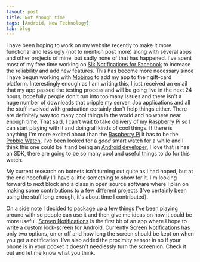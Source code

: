```yaml
---
layout: post
title: Not enough time
tags: [Android, New Technology]
tab: blog
---
```

I have been hoping to work on my website recently to make it more
functional and less ugly (not to mention post more) along with several apps
and other projects of mine, but sadly none of that has happened. I've spent
most of my free time working on
[Slk Notifications for Facebook](https://play.google.com/store/apps/details?id=com.lukekorth.facebookNotifications)
to increase the reliability and add new features. This has become more necessary
since I have begun working with [Mobiroo](http://www.mobiroo.com/) to add my
app to their gift-card platform. Interestingly enough as I am writing this,
I just received an email that my app passed the testing process and will be going
live in the next 24 hours, hopefully people don't run into too many issues and
there isn't a huge number of downloads that cripple my server. Job applications
and all the stuff involved with graduation certainly don't help things either.
There are definitely way too many cool things in the world and no where near
enough time. That said, I can't wait to take delivery of my [Raspberry Pi](http://www.raspberrypi.org/)
so I can start playing with it and doing all kinds of cool things. If there
is anything I'm more excited about than the [Raspberry Pi](http://www.raspberrypi.org/)
it has to be the
[Pebble Watch](http://www.kickstarter.com/projects/597507018/pebble-e-paper-watch-for-iphone-and-android),
I've been looked for a *good* smart watch for a while and I think this one could
be it and being an [Android developer](https://play.google.com/store/search?q=luke+korth),
I love that is has an SDK, there are going to be so many cool and useful things to do for this watch.

My current research on botnets isn't turning out quite as I had hoped, but at the
end hopefully I'll have a little something to show for it. I'm looking forward
to next block and a class in open source software where I plan on making some
contributions to a few different projects (I've certainly been using the stuff
long enough, it's about time I contributed).

On a side note I decided to package up a few things I've been playing around
with so people can use it and then give me ideas on how it could be more useful.
[Screen Notifications](https://play.google.com/store/apps/details?id=com.lukekorth.screennotifications)
is the first bit of an app where I hope to write a custom lock-screen for Android.
Currently [Screen Notifications](https://play.google.com/store/apps/details?id=com.lukekorth.screennotifications)
has only two options, on or off and how long the screen should be kept on when you get a
notification. I've also added the proximity sensor in so if your phone is in your pocket
it doesn't needlessly turn the screen on. Check it out and let me know what you think.